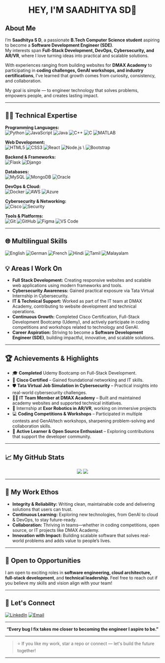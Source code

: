 <h1 align="center">HEY, I'M SAADHITYA SD👋</h1>


##  About Me  

 I’m **Saadhitya S D**, a passionate **B.Tech Computer Science student** aspiring to become a **Software Development Engineer (SDE)**.  
 My interests span **Full-Stack Development, DevOps, Cybersecurity, and AR/VR**, where I love turning ideas into practical and scalable solutions.  

With experiences ranging from building websites for **DMAX Academy** to participating in **coding challenges, GenAI workshops, and industry certifications**, I’ve learned that growth comes from curiosity, consistency, and collaboration.  

My goal is simple — to engineer technology that solves problems, empowers people, and creates lasting impact.  

---

## 👩‍💻 Technical Expertise  

**Programming Languages:**  
![Python](https://img.shields.io/badge/Python-3776AB?style=for-the-badge&logo=python&logoColor=white) ![JavaScript](https://img.shields.io/badge/JavaScript-F7DF1E?style=for-the-badge&logo=javascript&logoColor=black) ![Java](https://img.shields.io/badge/Java-007396?style=for-the-badge&logo=java&logoColor=white) ![C++](https://img.shields.io/badge/C++-00599C?style=for-the-badge&logo=cplusplus&logoColor=white) ![C](https://img.shields.io/badge/C-00599C?style=for-the-badge&logo=c&logoColor=white) ![MATLAB](https://img.shields.io/badge/MATLAB-0076A8?style=for-the-badge&logo=Mathworks&logoColor=white)



**Web Development:**  
![HTML5](https://img.shields.io/badge/HTML5-E34F26?style=for-the-badge&logo=html5&logoColor=white) ![CSS3](https://img.shields.io/badge/CSS3-1572B6?style=for-the-badge&logo=css3&logoColor=white) ![React](https://img.shields.io/badge/React-61DAFB?style=for-the-badge&logo=react&logoColor=black) ![Node.js](https://img.shields.io/badge/Node.js-339933?style=for-the-badge&logo=node.js&logoColor=white) \ ![Bootstrap](https://img.shields.io/badge/Bootstrap-7952B3?style=for-the-badge&logo=bootstrap&logoColor=white)  

**Backend & Frameworks:**  
![Flask](https://img.shields.io/badge/Flask-000000?style=for-the-badge&logo=flask&logoColor=white) ![Django](https://img.shields.io/badge/Django-092E20?style=for-the-badge&logo=django&logoColor=white)  

**Databases:**  
![MySQL](https://img.shields.io/badge/MySQL-4479A1?style=for-the-badge&logo=mysql&logoColor=white) ![MongoDB](https://img.shields.io/badge/MongoDB-47A248?style=for-the-badge&logo=mongodb&logoColor=white) ![Oracle](https://img.shields.io/badge/Oracle-F80000?style=for-the-badge&logo=oracle&logoColor=white)  

**DevOps & Cloud:**  
![Docker](https://img.shields.io/badge/Docker-2496ED?style=for-the-badge&logo=docker&logoColor=white) ![AWS](https://img.shields.io/badge/AWS-232F3E?style=for-the-badge&logo=amazon-aws&logoColor=white) ![Azure](https://img.shields.io/badge/Azure-0078D4?style=for-the-badge&logo=microsoft-azure&logoColor=white) 

**Cybersecurity & Networking:**  
![Cisco](https://img.shields.io/badge/Cisco-1BA0D7?style=for-the-badge&logo=cisco&logoColor=white) ![Security](https://img.shields.io/badge/Security-F80000?style=for-the-badge&logo=security&logoColor=white)  

**Tools & Platforms:**  
![Git](https://img.shields.io/badge/Git-F05032?style=for-the-badge&logo=git&logoColor=white) ![GitHub](https://img.shields.io/badge/GitHub-181717?style=for-the-badge&logo=github&logoColor=white) ![Figma](https://img.shields.io/badge/Figma-F24E1E?style=for-the-badge&logo=figma&logoColor=white) ![VS Code](https://img.shields.io/badge/VS%20Code-007ACC?style=for-the-badge&logo=visual-studio-code&logoColor=white)

---
## 🌐 Multilingual Skills
![English](https://img.shields.io/badge/English-000000?style=for-the-badge&logo=google-translate&logoColor=white) ![German](https://img.shields.io/badge/German-000000?style=for-the-badge&logo=google-translate&logoColor=white) ![French](https://img.shields.io/badge/French-000000?style=for-the-badge&logo=google-translate&logoColor=white) ![Hindi](https://img.shields.io/badge/Hindi-000000?style=for-the-badge&logo=google-translate&logoColor=white) ![Tamil](https://img.shields.io/badge/Tamil-000000?style=for-the-badge&logo=google-translate&logoColor=white) ![Malayalam](https://img.shields.io/badge/Malayalam-000000?style=for-the-badge&logo=google-translate&logoColor=white)



## 💡 Areas I Work On

- **Full Stack Development:** Creating responsive websites and scalable web applications using modern frameworks and tools.   
- **Cybersecurity Awareness:** Gained practical exposure via Tata Virtual Internship in Cybersecurity.  
- **IT & Technical Support:** Worked as part of the IT team at DMAX Academy, contributing to website development and technical operations.  
- **Continuous Growth:** Completed Cisco Certification, Full-Stack Development Bootcamp (Udemy), and actively participate in coding competitions and workshops related to technology and GenAI.  
- **Career Aspiration:** Striving to become a **Software Development Engineer (SDE)**, building impactful, innovative, and scalable solutions.  

---

## 🏆 Achievements & Highlights  

- 🎓 **Completed** Udemy Bootcamp on Full-Stack Development.  
- 🔐 **Cisco Certified** – Gained foundational networking and IT skills.  
- 🛡️ **Tata Virtual Job Simulation in Cybersecurity** – Practical insights into real-world cybersecurity challenges.  
- 👨‍💻 **IT Team Member at DMAX Academy** – Built and maintained academy websites and supported technical initiatives.  
- 🤝 Internship at **Exor Robotics in AR/VR**, working on immersive projects 
- 💻 **Coding Competitions & Workshops** – Participated in multiple contests and GenAI/tech workshops, sharpening problem-solving and collaboration skills.  
- 🌱 **Active Learner & Open Source Enthusiast** – Exploring contributions that support the developer community.  

---

## 📈 My GitHub Stats

<p align="center">
  <img src="https://github-readme-stats.vercel.app/api?username=SaadhityaSD&show_icons=true&theme=gruvbox" />
  <img src="https://github-readme-streak-stats.herokuapp.com/?user=SaadhityaSD&theme=gruvbox" />
</p>

---

## 🎯 My Work Ethos

- **Integrity & Reliability:** Writing clean, maintainable code and delivering solutions that users can trust.  
- **Continuous Learning:** Exploring new technologies, from GenAI to cloud & DevOps, to stay future-ready.  
- **Collaboration:** Thriving in teams—whether in coding competitions, open source, or IT projects like DMAX Academy.  
- **Innovation with Impact:** Building scalable software that solves real-world problems and adds value to people’s lives.  


---

## 📝 Open to Opportunities

I am open to exciting roles in **software engineering, cloud architecture, full-stack development**, and **technical leadership**. Feel free to reach out if you believe my skills and vision align with your team!


---

## 💬 Let's Connect  

[![LinkedIn](https://img.shields.io/badge/LinkedIn-000000?style=for-the-badge&logo=linkedin&logoColor=white)](https://www.linkedin.com/in/saadhityasd/) [![Email](https://img.shields.io/badge/Email-000000?style=for-the-badge&logo=gmail&logoColor=white)](mailto:sdsaadhitya13@gmail.com)  

---

<p align="center">
  <b>“Every bug I fix takes me closer to becoming the engineer I aspire to be.”</b>
</p>


---

> ⭐️ If you like my work, star a repo or connect — let's build the future together!

---


